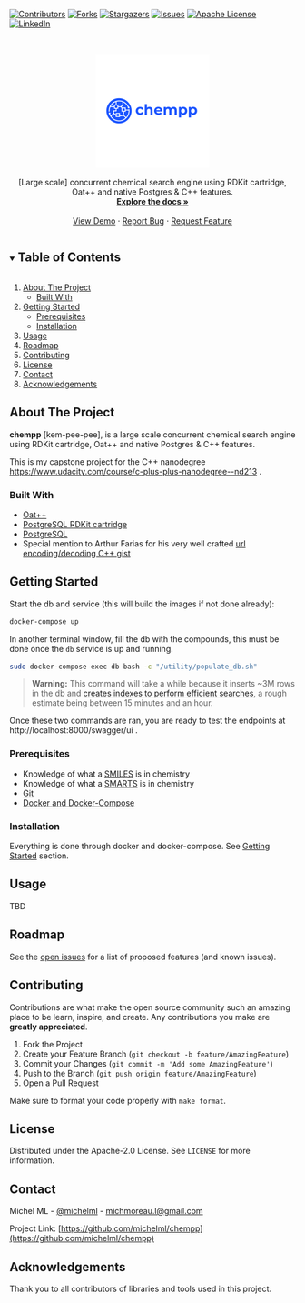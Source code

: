 <!--
*** Thanks for checking out the Best-README-Template. If you have a suggestion
*** that would make this better, please fork the repo and create a pull request
*** or simply open an issue with the tag "enhancement".
*** Thanks again! Now go create something AMAZING! :D
***
***
***
*** To avoid retyping too much info. Do a search and replace for the following:
*** michelml, chempp, twitter_handle, michmoreau.l@gmail.com, chempp, project_description
-->



<!-- PROJECT SHIELDS -->
<!--
*** I'm using markdown "reference style" links for readability.
*** Reference links are enclosed in brackets [ ] instead of parentheses ( ).
*** See the bottom of this document for the declaration of the reference variables
*** for contributors-url, forks-url, etc. This is an optional, concise syntax you may use.
*** https://www.markdownguide.org/basic-syntax/#reference-style-links
-->
[![Contributors][contributors-shield]][contributors-url]
[![Forks][forks-shield]][forks-url]
[![Stargazers][stars-shield]][stars-url]
[![Issues][issues-shield]][issues-url]
[![Apache License][license-shield]][license-url]
[![LinkedIn][linkedin-shield]][linkedin-url]

<br />
<p align="center">
  <a href="https://github.com/michelml/chempp">
    <img src="chempp.png" alt="Chempp - Project Logo" width="200" height="200">
  </a>

  <p align="center">
    [Large scale] concurrent chemical search engine using RDKit cartridge, Oat++ and native Postgres & C++ features.
    <br />
    <a href="https://github.com/michelml/chempp"><strong>Explore the docs »</strong></a>
    <br />
    <br />
    <a href="https://github.com/michelml/chempp">View Demo</a>
    ·
    <a href="https://github.com/michelml/chempp/issues">Report Bug</a>
    ·
    <a href="https://github.com/michelml/chempp/issues">Request Feature</a>
  </p>
</p>



<!-- TABLE OF CONTENTS -->
<details open="open">
  <summary><h2 style="display: inline-block">Table of Contents</h2></summary>
  <ol>
    <li>
      <a href="#about-the-project">About The Project</a>
      <ul>
        <li><a href="#built-with">Built With</a></li>
      </ul>
    </li>
    <li>
      <a href="#getting-started">Getting Started</a>
      <ul>
        <li><a href="#prerequisites">Prerequisites</a></li>
        <li><a href="#installation">Installation</a></li>
      </ul>
    </li>
    <li><a href="#usage">Usage</a></li>
    <li><a href="#roadmap">Roadmap</a></li>
    <li><a href="#contributing">Contributing</a></li>
    <li><a href="#license">License</a></li>
    <li><a href="#contact">Contact</a></li>
    <li><a href="#acknowledgements">Acknowledgements</a></li>
  </ol>
</details>



<!-- ABOUT THE PROJECT -->
## About The Project

**chempp** [kem-pee-pee], is a large scale concurrent chemical search engine using RDKit cartridge, Oat++ and native Postgres & C++ features.

This is my capstone project for the C++ nanodegree https://www.udacity.com/course/c-plus-plus-nanodegree--nd213 .

### Built With

* [Oat++](https://oatpp.io/)
* [PostgreSQL RDKit cartridge](https://rdkit.org/docs/Cartridge.html)
* [PostgreSQL](https://www.postgresql.org/)
* Special mention to Arthur Farias for his very well crafted [url encoding/decoding C++ gist](https://gist.github.com/arthurafarias/56fec2cd49a32f374c02d1df2b6c350f)

## Getting Started

Start the db and service (this will build the images if not done already):

```bash
docker-compose up
```

In another terminal window, fill the db with the compounds, this must be done once the `db` service is up and running.

```bash
sudo docker-compose exec db bash -c "/utility/populate_db.sh"
```

> **Warning:** This command will take a while because it inserts ~3M rows in the db and [creates indexes to perform efficient searches](https://rdkit.org/docs/Cartridge.html), a rough estimate being between 15 minutes and an hour.

Once these two commands are ran, you are ready to test the endpoints at http://localhost:8000/swagger/ui .

### Prerequisites

- Knowledge of what a [SMILES](https://en.wikipedia.org/wiki/Simplified_molecular-input_line-entry_system) is in chemistry
- Knowledge of what a [SMARTS](https://en.wikipedia.org/wiki/SMILES_arbitrary_target_specification) is in chemistry
- [Git](https://git-scm.com/)
- [Docker and Docker-Compose](https://www.docker.com/)

### Installation

Everything is done through docker and docker-compose. See <a href="#getting-started">Getting Started</a> section.

<!-- USAGE EXAMPLES -->
## Usage

TBD

<!-- ROADMAP -->
## Roadmap

See the [open issues](https://github.com/michelml/chempp/issues) for a list of proposed features (and known issues).

<!-- CONTRIBUTING -->
## Contributing

Contributions are what make the open source community such an amazing place to be learn, inspire, and create. Any contributions you make are **greatly appreciated**.

1. Fork the Project
2. Create your Feature Branch (`git checkout -b feature/AmazingFeature`)
3. Commit your Changes (`git commit -m 'Add some AmazingFeature'`)
4. Push to the Branch (`git push origin feature/AmazingFeature`)
5. Open a Pull Request

Make sure to format your code properly with `make format`.

<!-- LICENSE -->
## License

Distributed under the Apache-2.0 License. See `LICENSE` for more information.



<!-- CONTACT -->
## Contact

Michel ML - [@michelml](https://github.com/MichelML) - michmoreau.l@gmail.com

Project Link: [https://github.com/michelml/chempp](https://github.com/michelml/chempp)

<!-- ACKNOWLEDGEMENTS -->
## Acknowledgements

Thank you to all contributors of libraries and tools used in this project.

<!-- MARKDOWN LINKS & IMAGES -->
<!-- https://www.markdownguide.org/basic-syntax/#reference-style-links -->
[contributors-shield]: https://img.shields.io/github/contributors/michelml/chempp.svg?style=for-the-badge
[contributors-url]: https://github.com/michelml/chempp/graphs/contributors
[forks-shield]: https://img.shields.io/github/forks/michelml/chempp.svg?style=for-the-badge
[forks-url]: https://github.com/michelml/chempp/network/members
[stars-shield]: https://img.shields.io/github/stars/michelml/chempp.svg?style=for-the-badge
[stars-url]: https://github.com/michelml/chempp/stargazers
[issues-shield]: https://img.shields.io/github/issues/michelml/chempp.svg?style=for-the-badge
[issues-url]: https://github.com/michelml/chempp/issues
[license-shield]: https://img.shields.io/github/license/michelml/chempp.svg?style=for-the-badge
[license-url]: https://github.com/michelml/chempp/blob/master/LICENSE.txt
[linkedin-shield]: https://img.shields.io/badge/-LinkedIn-black.svg?style=for-the-badge&logo=linkedin&colorB=555
[linkedin-url]: https://www.linkedin.com/in/michelmoreau1/
[product-screenshot]: chempp.png
